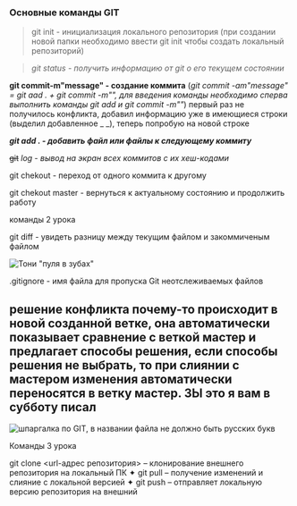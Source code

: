 ### Основные команды GIT

> git init - инициализация локального репозитория (при создании новой папки необходимо ввести git init чтобы создать локальный репозиторий)

> *git status - получить информацию от git о его текущем состоянии*

**git commit-m"message" - создание коммита** (_git commit -am"message" = git aad . + git commit -m"", для введения команды необходимо сперва выполнить команды git add и git commit -m""_)
первый раз не получилось конфликта, добавил информацию уже в имеющиеся строки (выделил добавленное _ _), теперь попробую на новой строке

***git add . -  добавить файл или файлы к следующему коммиту***

~~git~~ *log* - *_вывод на экран всех коммитов с их хеш-кодами_*

git chekout - переход от одного коммита к другому

git chekout master - вернуться к актуальному состоянию и продолжить работу

команды 2 урока

git diff - увидеть разницу между текущим файлом и закоммиченым файлом

![Тони "пуля в зубах"](https://s00.yaplakal.com/pics/pics_original/1/7/6/13047671.jpg)

.gitignore - имя файла для пропуска Git неотслеживаемых файлов 

## решение конфликта почему-то происходит в новой созданной ветке, она автоматически показывает сравнение с веткой мастер и предлагает способы решения, если способы решения не выбрать, то при слиянии с мастером изменения автоматически переносятся в ветку мастер. ЗЫ это я вам в субботу писал ##

![шпаргалка по GIT, в названии файла не должно быть русских букв](GIT.jpg)

Команды 3 урока

git clone <url-адрес репозитория> – клонирование внешнего репозитория на  локальный ПК
✦	git pull – получение изменений и слияние с локальной версией
✦	git push – отправляет локальную версию репозитория на внешний
